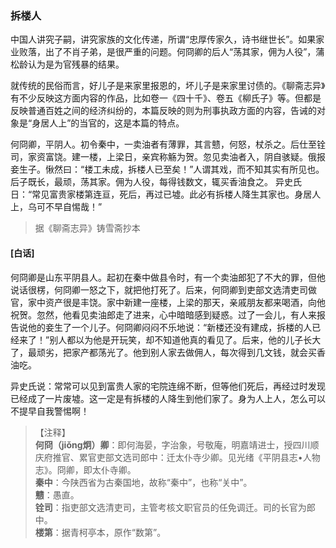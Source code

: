 <script type="text/javascript">
    var head = document.getElementsByTagName('head')[0];
    cssURL = '/public/liao.css';
    linkTag = document.createElement('link');
    linkTag.href = cssURL;
    linkTag.setAttribute('type','text/css');
    linkTag.setAttribute('rel','stylesheet');
    head.appendChild(linkTag);
</script>
### 拆楼人

中国人讲究子嗣，讲究家族的文化传递，所谓“忠厚传家久，诗书继世长”。如果家业败落，出了不肖子弟，是很严重的问题。何冏卿的后人“荡其家，佣为人役”，蒲松龄认为是为官残暴的结果。

就传统的民俗而言，好儿子是来家里报恩的，坏儿子是来家里讨债的。《聊斋志异》有不少反映这方面内容的作品，比如卷一《四十千》、卷五《柳氏子》等。但都是反映普通百姓之间的经济纠纷的，本篇反映的则为刑事执政方面的内容，告诫的对象是“身居人上”的当官的，这是本篇的特点。

何冏卿，平阴人。初令秦中，一卖油者有薄罪，其言戆，何怒，杖杀之。后仕至铨司，家资富饶。建一楼，上梁日，亲宾称觞为贺。忽见卖油者入，阴自骇疑。俄报妾生子。愀然曰：“楼工未成，拆楼人已至矣！”人谓其戏，而不知其实有所见也。后子既长，最顽，荡其家。佣为人役，每得钱数文，辄买香油食之。
异史氏日：“常见富贵家楼第连亘，死后，再过已墟。此必有拆楼人降生其家也。身居人上，乌可不早自惕哉！”

</section>

> 据《聊斋志异》铸雪斋抄本

#### [白话]
<aside>

何冏卿是山东平阴县人。起初在秦中做县令时，有一个卖油郎犯了不大的罪，但他说话很楞，何冏卿一怒之下，就把他打死了。后来，何冏卿到吏部文选清吏司做官，家中资产很是丰饶。家中新建一座楼，上梁的那天，亲戚朋友都来喝酒，向他祝贺。忽然，他看见卖油郎走了进来，心中暗暗感到疑惑。过了一会儿，有人来报告说他的妾生了一个儿子。何冏卿闷闷不乐地说：“新楼还没有建成，拆楼的人已经来了！”别人都以为他是开玩笑，却不知道他真的看见了。后来，他的儿子长大了，最顽劣，把家产都荡光了。他到别人家去做佣人，每次得到几文钱，就会买香油吃。

异史氏说：常常可以见到富贵人家的宅院连绵不断，但等他们死后，再经过时发现已经成了一片废墟。这一定是有拆楼的人降生到他们家了。身为人上人，怎么可以不提早自我警惕啊！

</aside>

> 【注释】  
<b>何冏（jiǒng炯）卿</b>：即何海晏，字治象，号敬庵，明嘉靖进士，授四川顺庆府推官、累官吏部文选司郎中：迁太仆寺少卿。见光绪《平阴县志•人物志》。冏卿，即太仆寺卿。  
<b>秦中</b>：今陕西省为古秦国地，故称“秦中”，也称“关中”。  
<b>戆</b>：愚直。  
<b>铨司</b>：指吏部文选清吏司，主管考核文职官员的任免调迁。司的长官为郎中。  
<b>楼第</b>：据青柯亭本，原作“数第”。  
